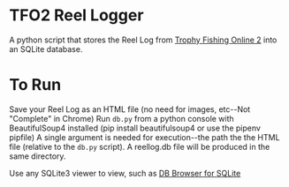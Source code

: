 #  TFO2 Reel Logger

A python script that stores the Reel Log from [Trophy Fishing Online 2](http://trophyfishingonline.com/) into an SQLite database.

# To Run
Save your Reel Log as an HTML file (no need for images, etc--Not "Complete" in Chrome)
Run `db.py` from a python console with BeautifulSoup4 installed (pip install beautifulsoup4 or use the pipenv pipfile)
A single argument is needed for execution--the path the the HTML file (relative to the `db.py` script).
A reellog.db file will be produced in the same directory.

Use any SQLite3 viewer to view, such as [DB Browser for SQLite](http://sqlitebrowser.org/)
